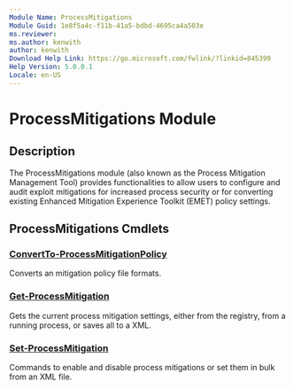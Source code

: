 ```yaml
---
Module Name: ProcessMitigations
Module Guid: 1e8f5a4c-f11b-41a5-bdbd-4695ca4a503e
ms.reviewer:
ms.author: kenwith
author: kenwith
Download Help Link: https://go.microsoft.com/fwlink/?linkid=845399
Help Version: 5.0.0.1
Locale: en-US
---
```


# ProcessMitigations Module
## Description
The ProcessMitigations module (also known as the Process Mitigation Management Tool) provides functionalities to allow users to configure and audit exploit mitigations for increased process security or for converting existing Enhanced Mitigation Experience Toolkit (EMET) policy settings.

## ProcessMitigations Cmdlets
### [ConvertTo-ProcessMitigationPolicy](ConvertTo-ProcessMitigationPolicy.md)
Converts an mitigation policy file formats.

### [Get-ProcessMitigation](Get-ProcessMitigation.md)
Gets the current process mitigation settings, either from the registry, from a running process, or saves all to a XML.

### [Set-ProcessMitigation](Set-ProcessMitigation.md)
Commands to enable and disable process mitigations or set them in bulk from an XML file.


